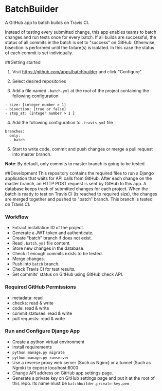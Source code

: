 # BatchBuilder

A GitHub app to batch builds on Travis CI. 

Instead of testing every submitted change, 
this app enables teams to batch changes and run tests once for every batch.
If all builds are successful, the status of all commits in the batch is set to "success" on GitHub. 
Otherwise, bisection is performed until the failure(s) is isolated. 
In this case the status of each commit is set individually. 

##Getting started
1. Visit https://github.com/apps/batchbuilder and click "Configure"

2. Select desired repositories

3. Add a file named `.batch.yml` at the root of the project containing the following configuration
```    
- size: [integer number > 1]
- bisection: [true or false]
- stop_at: [integer number > 1 ]
```

4. Add the following configuration to `.travis.yml` file

```
branches:
  only:
  - batch
```

5. Start to write code, commit and push changes or merge a pull request into master branch.


__Note__: By default, only commits to master branch is going to be tested.



##Development
This repository contains the required files to run a Django application that waits for API calls from GitHub.
After each change on the master branch, an HTTP POST request is sent by GitHub to this app. 
A database keeps track of submitted changes for each project. When the batch is ready to test on Travis CI 
(is reached to required size), the changes are merged together and pushed to "batch" branch.
This branch is tested on Travis CI. 

### Workflow
- Extract installation ID of the project.
- Generate a JWT token and authenticate.
- Create "batch" branch if does not exist.
- Read `.batch.yml` file content.
- Store new changes in the database.
- Check if enough commits exists to be tested.
- Merge changes.
- Push into `batch` branch.
- Check Travis CI for test results.
- Set commits' status on GitHub using GitHub check API.


### Required GitHub Permissions
- metadata: read
- checks: read & write
- code: read & write
- commit statuses: read & write
- pull requests: read & write


### Run and Configure Django App
- Create a python virtual environment
- Install requirements
- `python manage.py migrate`
- `python manage.py runserver`
- Use a reverse proxy web server (Such as Nginx) or a tunnel  (Such as Ngrok) to expose localhost:8000
- Change API address on GitHub app settings page.
- Generate a private key on GitHub settings page and put it at the root of this repo. 
  Its name must be `batchbuilder.private-key.pem`

